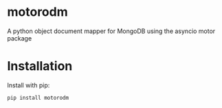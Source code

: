 # motorodm
A python object document mapper for MongoDB using the asyncio motor package

# Installation

Install with pip:

```bash
pip install motorodm
```
